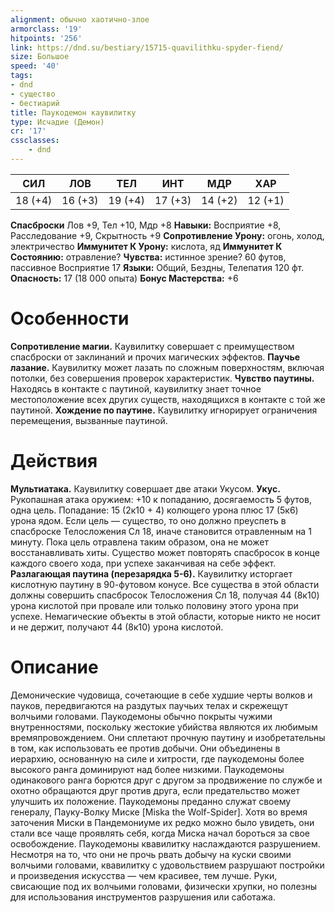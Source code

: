 ```yaml
---
alignment: обычно хаотично-злое
armorclass: '19'
hitpoints: '256'
link: https://dnd.su/bestiary/15715-quavilithku-spyder-fiend/
size: Большое
speed: '40'
tags:
- dnd
- существо
- бестиарий
title: Паукодемон каувилитку
type: Исчадие (Демон)
cr: '17'
cssclasses:
    - dnd
---
```



| СИЛ | ЛОВ | ТЕЛ | ИНТ | МДР | ХАР |
|---|---|---|---|---|---|
| 18 (+4) | 16 (+3) | 19 (+4) | 17 (+3) | 14 (+2) | 12 (+1) |
**Спасброски** Лов +9, Тел +10, Мдр +8
**Навыки:** Восприятие +8, Расследование +9, Скрытность +9
**Сопротивление Урону:** огонь, холод, электричество
**Иммунитет К Урону:** кислота, яд
**Иммунитет К Состоянию:** отравление?
**Чувства:** истинное зрение? 60 футов, пассивное Восприятие 17
**Языки:** Общий, Бездны, Телепатия 120 фт.
**Опасность:** 17 (18 000 опыта)
**Бонус Мастерства:** +6


# Особенности
**Сопротивление магии.** Каувилитку совершает с преимуществом спасброски от заклинаний и прочих магических эффектов.
**Паучье лазание.** Каувилитку может лазать по сложным поверхностям, включая потолки, без совершения проверок характеристик.
**Чувство паутины.** Находясь в контакте с паутиной, каувилитку знает точное местоположение всех других существ, находящихся в контакте с той же паутиной.
**Хождение по паутине.** Каувилитку игнорирует ограничения перемещения, вызванные паутиной.


# Действия
**Мультиатака.** Каувилитку совершает две атаки Укусом.
**Укус.** Рукопашная атака оружием: +10 к попаданию, досягаемость 5 футов, одна цель. Попадание: 15 (2к10 + 4) колющего урона плюс 17 (5к6) урона ядом. Если цель — существо, то оно должно преуспеть в спасброске Телосложения Сл 18, иначе становится отравленным на 1 минуту. Пока цель отравлена таким образом, она не может восстанавливать хиты. Существо может повторять спасбросок в конце каждого своего хода, при успехе заканчивая на себе эффект.
**Разлагающая паутина (перезарядка 5-6).** Каувилитку исторгает кислотную паутину в 90-футовом конусе. Все существа в этой области должны совершить спасбросок Телосложения Сл 18, получая 44 (8к10) урона кислотой при провале или только половину этого урона при успехе. Немагические объекты в этой области, которые никто не носит и не держит, получают 44 (8к10) урона кислотой.


# Описание
Демонические чудовища, сочетающие в себе худшие черты волков и пауков, передвигаются на раздутых паучьих телах и скрежещут волчьими головами. Паукодемоны обычно покрыты чужими внутренностями, поскольку жестокие убийства являются их любимым времяпровождением. Они сплетают прочную паутину и изобретательны в том, как использовать ее против добычи.  Они объединены в иерархию, основанную на силе и хитрости, где паукодемоны более высокого ранга доминируют над более низкими. Паукодемоны одинакового ранга борются друг с другом за продвижение по службе и охотно обращаются друг против друга, если предательство может улучшить их положение. Паукодемоны преданно служат своему генералу, Пауку-Волку Миске [Miska the Wolf-Spider]. Хотя во время заточения Миски в Пандемониуме их редко можно было увидеть, они стали все чаще проявлять себя, когда Миска начал бороться за свое освобождение.    Паукодемоны квавилитку наслаждаются разрушением. Несмотря на то, что они не прочь рвать добычу на куски своими волчьими головами, квавилитку с удовольствием разрушают постройки и произведения искусства — чем красивее, тем лучше. Руки, свисающие под их волчьими головами, физически хрупки, но полезны для использования инструментов разрушения или саботажа.